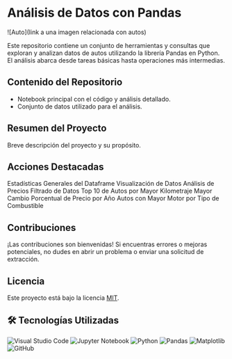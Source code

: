 # Análisis de Datos con Pandas

![Auto](link a una imagen relacionada con autos)

Este repositorio contiene un conjunto de herramientas y consultas que exploran y analizan datos de autos utilizando la librería Pandas en Python. El análisis abarca desde tareas básicas hasta operaciones más intermedias.

## Contenido del Repositorio

- Notebook principal con el código y análisis detallado.
- Conjunto de datos utilizado para el análisis.

## Resumen del Proyecto

Breve descripción del proyecto y su propósito.

## Acciones Destacadas

Estadísticas Generales del Dataframe
Visualización de Datos
Análisis de Precios
Filtrado de Datos
Top 10 de Autos por Mayor Kilometraje
Mayor Cambio Porcentual de Precio por Año
Autos con Mayor Motor por Tipo de Combustible

## Contribuciones

¡Las contribuciones son bienvenidas! Si encuentras errores o mejoras potenciales, no dudes en abrir un problema o enviar una solicitud de extracción.

## Licencia

Este proyecto está bajo la licencia [MIT](LICENSE).

## 🛠 Tecnologías Utilizadas

![Visual Studio Code](https://img.shields.io/badge/Colab-F9AB00?style=for-the-badge&logo=googlecolab&color=525252)
![Jupyter Notebook](https://img.shields.io/badge/jupyter-%23FA0F00.svg?style=for-the-badge&logo=jupyter&logoColor=white)
![Python](https://img.shields.io/badge/python-3670A0?style=for-the-badge&logo=python&logoColor=ffdd54)
![Pandas](https://img.shields.io/badge/pandas-%23150458.svg?style=for-the-badge&logo=pandas&logoColor=white)
![Matplotlib](https://img.shields.io/badge/Matplotlib-%23ffffff.svg?style=for-the-badge&logo=Matplotlib&logoColor=black)
![GitHub](https://img.shields.io/badge/github-%23121011.svg?style=for-the-badge&logo=github&logoColor=white)

